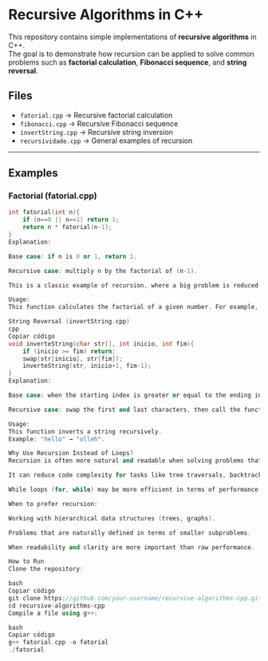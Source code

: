 # Recursive Algorithms in C++

This repository contains simple implementations of **recursive algorithms** in C++.  
The goal is to demonstrate how recursion can be applied to solve common problems such as **factorial calculation**, **Fibonacci sequence**, and **string reversal**.

## Files
- `fatorial.cpp` → Recursive factorial calculation  
- `fibonacci.cpp` → Recursive Fibonacci sequence  
- `invertString.cpp` → Recursive string inversion  
- `recursividade.cpp` → General examples of recursion  

---

## Examples

### Factorial (fatorial.cpp)
```cpp
int fatorial(int n){
    if (n==0 || n==1) return 1;
    return n * fatorial(n-1);
}
Explanation:

Base case: if n is 0 or 1, return 1.

Recursive case: multiply n by the factorial of (n-1).

This is a classic example of recursion, where a big problem is reduced to smaller subproblems.

Usage:
This function calculates the factorial of a given number. For example, 5! = 5 * 4 * 3 * 2 * 1 = 120.

String Reversal (invertString.cpp)
cpp
Copiar código
void inverteString(char str[], int inicio, int fim){
    if (inicio >= fim) return;
    swap(str[inicio], str[fim]);
    inverteString(str, inicio+1, fim-1);
}
Explanation:

Base case: when the starting index is greater or equal to the ending index, stop.

Recursive case: swap the first and last characters, then call the function again on the substring inside.

Usage:
This function inverts a string recursively.
Example: "hello" → "olleh".

Why Use Recursion Instead of Loops?
Recursion is often more natural and readable when solving problems that can be broken into smaller subproblems (divide and conquer).

It can reduce code complexity for tasks like tree traversals, backtracking, and mathematical definitions (factorial, Fibonacci).

While loops (for, while) may be more efficient in terms of performance and memory, recursion shines in problems that are inherently recursive in nature.

When to prefer recursion:

Working with hierarchical data structures (trees, graphs).

Problems that are naturally defined in terms of smaller subproblems.

When readability and clarity are more important than raw performance.

How to Run
Clone the repository:

bash
Copiar código
git clone https://github.com/your-username/recursive-algorithms-cpp.git
cd recursive-algorithms-cpp
Compile a file using g++:

bash
Copiar código
g++ fatorial.cpp -o fatorial
./fatorial
